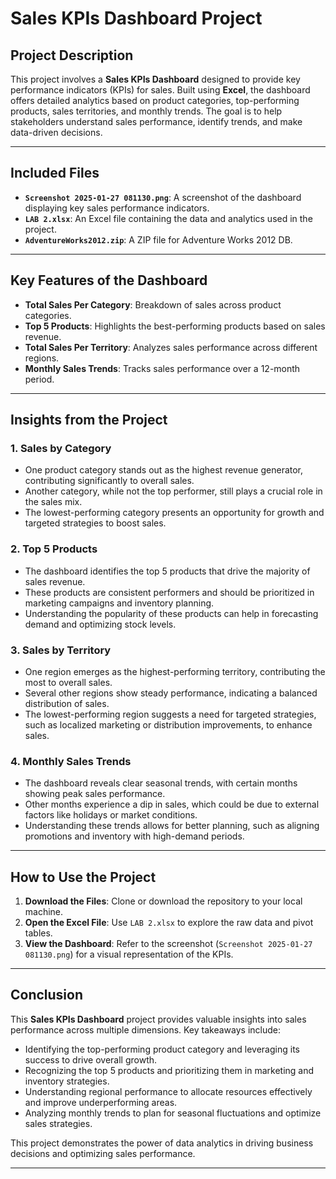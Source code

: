 # Sales KPIs Dashboard Project

## Project Description
This project involves a **Sales KPIs Dashboard** designed to provide key performance indicators (KPIs) for sales. Built using **Excel**, the dashboard offers detailed analytics based on product categories, top-performing products, sales territories, and monthly trends. The goal is to help stakeholders understand sales performance, identify trends, and make data-driven decisions.

---

## Included Files
- **`Screenshot 2025-01-27 081130.png`**: A screenshot of the dashboard displaying key sales performance indicators.
- **`LAB 2.xlsx`**: An Excel file containing the data and analytics used in the project.
- **`AdventureWorks2012.zip`**: A ZIP file for Adventure Works 2012 DB.


---

## Key Features of the Dashboard
- **Total Sales Per Category**: Breakdown of sales across product categories.
- **Top 5 Products**: Highlights the best-performing products based on sales revenue.
- **Total Sales Per Territory**: Analyzes sales performance across different regions.
- **Monthly Sales Trends**: Tracks sales performance over a 12-month period.

---

## Insights from the Project

### 1. **Sales by Category**
- One product category stands out as the highest revenue generator, contributing significantly to overall sales.
- Another category, while not the top performer, still plays a crucial role in the sales mix.
- The lowest-performing category presents an opportunity for growth and targeted strategies to boost sales.

### 2. **Top 5 Products**
- The dashboard identifies the top 5 products that drive the majority of sales revenue.
- These products are consistent performers and should be prioritized in marketing campaigns and inventory planning.
- Understanding the popularity of these products can help in forecasting demand and optimizing stock levels.

### 3. **Sales by Territory**
- One region emerges as the highest-performing territory, contributing the most to overall sales.
- Several other regions show steady performance, indicating a balanced distribution of sales.
- The lowest-performing region suggests a need for targeted strategies, such as localized marketing or distribution improvements, to enhance sales.

### 4. **Monthly Sales Trends**
- The dashboard reveals clear seasonal trends, with certain months showing peak sales performance.
- Other months experience a dip in sales, which could be due to external factors like holidays or market conditions.
- Understanding these trends allows for better planning, such as aligning promotions and inventory with high-demand periods.

---

## How to Use the Project
1. **Download the Files**: Clone or download the repository to your local machine.
2. **Open the Excel File**: Use `LAB 2.xlsx` to explore the raw data and pivot tables.
3. **View the Dashboard**: Refer to the screenshot (`Screenshot 2025-01-27 081130.png`) for a visual representation of the KPIs.

---

## Conclusion
This **Sales KPIs Dashboard** project provides valuable insights into sales performance across multiple dimensions. Key takeaways include:
- Identifying the top-performing product category and leveraging its success to drive overall growth.
- Recognizing the top 5 products and prioritizing them in marketing and inventory strategies.
- Understanding regional performance to allocate resources effectively and improve underperforming areas.
- Analyzing monthly trends to plan for seasonal fluctuations and optimize sales strategies.

This project demonstrates the power of data analytics in driving business decisions and optimizing sales performance.

---
